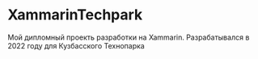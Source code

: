 # XammarinTechpark
Мой дипломный проекть разработки на Xammarin. Разрабатывался в 2022 году для Кузбасского Технопарка
